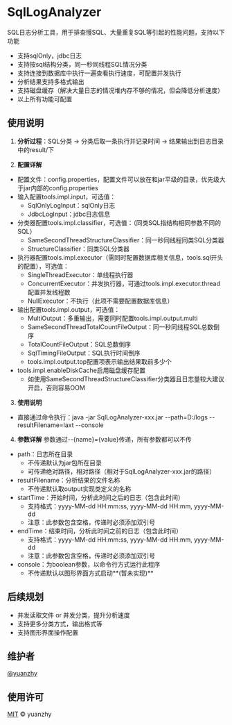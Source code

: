 # SqlLogAnalyzer

SQL日志分析工具，用于排查慢SQL、大量重复SQL等引起的性能问题，支持以下功能

- 支持sqlOnly，jdbc日志
- 支持按sql结构分类，同一秒同线程SQL情况分类
- 支持连接到数据库中执行一遍查看执行速度，可配置并发执行
- 分析结果支持多格式输出
- 支持磁盘缓存（解决大量日志的情况堆内存不够的情况，但会降低分析速度）
- 以上所有功能可配置

## 使用说明
1. **分析过程**：SQL分类 -> 分类后取一条执行并记录时间 -> 结果输出到日志目录中的result/下

2. **配置详解**
- 配置文件：config.properties，配置文件可以放在和jar平级的目录，优先级大于jar内部的config.properties
- 输入配置tools.impl.input，可选值：
    - SqlOnlyLogInput：sqlOnly日志
    - JdbcLogInput：jdbc日志信息
- 分类器配置tools.impl.classifier，可选值：（同类SQL指结构相同参数不同的SQL）
    - SameSecondThreadStructureClassifier：同一秒同线程同类SQL分类器
    - StructureClassifier：同类SQL分类器
- 执行器配置tools.impl.executor（需同时配置数据库相关信息，tools.sql开头的配置），可选值：
    - SingleThreadExecutor：单线程执行器
    - ConcurrentExecutor：并发执行器，可通过tools.impl.executor.thread配置并发线程数
    - NullExecutor：不执行（此项不需要配置数据库信息）
- 输出配置tools.impl.output，可选值：
    - MultiOutput：多重输出，需要同时配置tools.impl.output.multi
    - SameSecondThreadTotalCountFileOutput：同一秒同线程SQL总数倒序
    - TotalCountFileOutput：SQL总数倒序
    - SqlTimingFileOutput：SQL执行时间倒序
    - tools.impl.output.top配置项表示输出结果取前多少个
- tools.impl.enableDiskCache启用磁盘缓存配置
    - 如使用SameSecondThreadStructureClassifier分类器且日志量较大建议开启，否则容易OOM

3. **使用说明**
- 直接通过命令执行：java -jar SqlLogAnalyzer-xxx.jar --path=D:/logs --resultFilename=laxt --console

4. **参数详解**
   参数通过--{name}={value}传递，所有参数都可以不传
- path：日志所在目录
    - 不传递默认为jar包所在目录
    - 可传递绝对路径，相对路径（相对于SqlLogAnalyzer-xxx.jar的路径）
- resultFilename：分析结果的文件名称
    - 不传递默认取output实现类定义的名称
- startTime：开始时间，分析此时间之后的日志（包含此时间）
    - 支持格式：yyyy-MM-dd HH:mm:ss, yyyy-MM-dd HH:mm, yyyy-MM-dd
    - 注意：此参数包含空格，传递时必须添加双引号
- endTime：结束时间，分析此时间之前的日志（包含此时间）
    - 支持格式：yyyy-MM-dd HH:mm:ss, yyyy-MM-dd HH:mm, yyyy-MM-dd
    - 注意：此参数包含空格，传递时必须添加双引号
- console：为boolean参数，以命令行方式运行此程序
    - 不传递默认以图形界面方式启动**(暂未实现)**


## 后续规划
- 并发读取文件 or 并发分类，提升分析速度
- 支持更多分类方式，输出格式等
- 支持图形界面操作配置

## 维护者

[@yuanzhy](https://github.com/yuanzhy)

## 使用许可

[MIT](LICENSE) © yuanzhy
